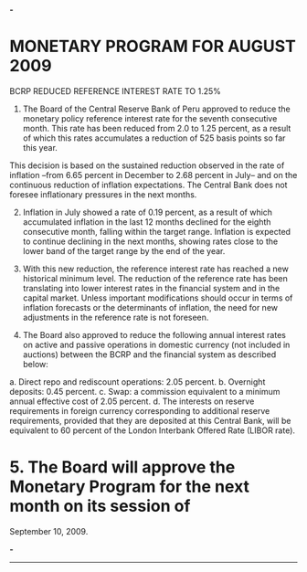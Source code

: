 **-**

# MONETARY PROGRAM FOR AUGUST 2009
 BCRP REDUCED REFERENCE INTEREST RATE TO 1.25%

1. The Board of the Central Reserve Bank of Peru approved to reduce the monetary policy
reference interest rate for the seventh consecutive month. This rate has been reduced
from 2.0 to 1.25 percent, as a result of which this rates accumulates a reduction of 525
basis points so far this year.

This decision is based on the sustained reduction observed in the rate of inflation –from
6.65 percent in December to 2.68 percent in July– and on the continuous reduction of
inflation expectations. The Central Bank does not foresee inflationary pressures in the
next months.

2. Inflation in July showed a rate of 0.19 percent, as a result of which accumulated inflation
in the last 12 months declined for the eighth consecutive month, falling within the target
range. Inflation is expected to continue declining in the next months, showing rates close
to the lower band of the target range by the end of the year.

3. With this new reduction, the reference interest rate has reached a new historical
minimum level. The reduction of the reference rate has been translating into lower
interest rates in the financial system and in the capital market. Unless important
modifications should occur in terms of inflation forecasts or the determinants of inflation,
the need for new adjustments in the reference rate is not foreseen.

4. The Board also approved to reduce the following annual interest rates on active and
passive operations in domestic currency (not included in auctions) between the BCRP
and the financial system as described below:

a. Direct repo and rediscount operations: 2.05 percent.
b. Overnight deposits: 0.45 percent.
c. Swap: a commission equivalent to a minimum annual effective cost of 2.05
percent.
d. The interests on reserve requirements in foreign currency corresponding to
additional reserve requirements, provided that they are deposited at this Central
Bank, will be equivalent to 60 percent of the London Interbank Offered Rate
(LIBOR rate).

# 5. The Board will approve the Monetary Program for the next month on its session of
September 10, 2009.



**-**


-----

